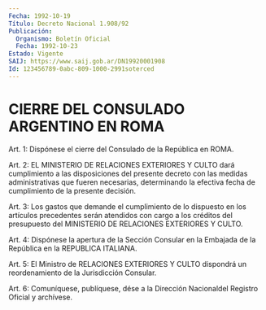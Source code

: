 ```yaml
---
Fecha: 1992-10-19
Título: Decreto Nacional 1.908/92
Publicación:
  Organismo: Boletín Oficial
  Fecha: 1992-10-23
Estado: Vigente
SAIJ: https://www.saij.gob.ar/DN19920001908
Id: 123456789-0abc-809-1000-2991soterced
---
```

# CIERRE DEL CONSULADO ARGENTINO EN ROMA

<a id="1"></a>
Art.  1:  Dispónese el cierre del Consulado de la República en ROMA.

<a id="2"></a>
Art.  2:  EL  MINISTERIO DE RELACIONES EXTERIORES Y CULTO dará cumplimiento  a las disposiciones  del  presente  decreto  con  las medidas administrativas  que  fueren  necesarias,  determinando  la efectiva fecha de cumplimiento de la presente decisión.

<a id="3"></a>
Art. 3: Los gastos que demande el cumplimiento de lo dispuesto en los  artículos  precedentes  serán  atendidos  con  cargo  a los créditos del presupuesto del MINISTERIO DE RELACIONES EXTERIORES  Y CULTO.

<a id="4"></a>
Art.  4:  Dispónese  la  apertura de la Sección Consular en la Embajada de la República en la REPUBLICA ITALIANA.

<a id="5"></a>
Art. 5: El Ministro de RELACIONES EXTERIORES Y CULTO dispondrá un reordenamiento de la Jurisdicción Consular.

<a id="6"></a>
Art. 6: Comuníquese, publíquese, dése a la Dirección Nacionaldel Registro Oficial y archívese.
